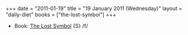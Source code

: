 +++
date = "2011-01-19"
title = "19 January 2011 (Wednesday)"
layout = "daily-diet"
books = ["the-lost-symbol"]
+++


* Book: [The Lost Symbol](/books/the-lost-symbol) {S} /f/